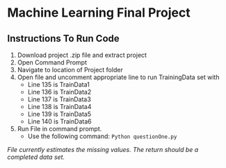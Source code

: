 # Machine Learning Final Project

## Instructions To Run Code
1. Download project .zip file and extract project 
1. Open Command Prompt
1. Navigate to location of Project folder
1. Open file and uncomment appropriate line to run TrainingData set with
     * Line 135 is TrainData1
     * Line 136 is TrainData2
     * Line 137 is TrainData3
     * Line 138 is TrainData4
     * Line 139 is TrainData5
     * Line 140 is TrainData6
1. Run File in command prompt.
    * Use the following command: `Python questionOne.py`

*File currently estimates the missing values. The return should be a completed data set.* 
